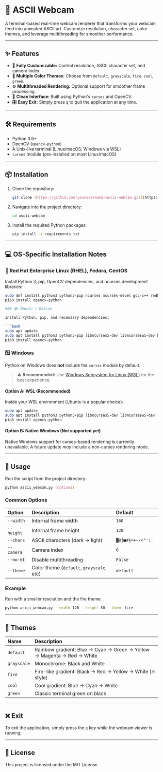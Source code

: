 # 🎥 ASCII Webcam

A terminal-based real-time webcam renderer that transforms your webcam feed into animated ASCII art. Customize resolution, character set, color themes, and leverage multithreading for smoother performance.

---

## ✨ Features

* 🧱 **Fully Customizable:** Control resolution, ASCII character set, and camera index.
* 🎨 **Multiple Color Themes:** Choose from `default`, `grayscale`, `fire`, `cool`, `green`.
* ⚙️ **Multithreaded Rendering:** Optional support for smoother frame processing.
* 🧼 **Clean Interface:** Built using Python's `curses` and OpenCV.
* 🎛 **Easy Exit:** Simply press `q` to quit the application at any time.

---

## 🛠️ Requirements

* Python 3.6+
* OpenCV (`opencv-python`)
* A Unix-like terminal (Linux/macOS; Windows via WSL)
* `curses` module (pre-installed on most Linux/macOS)

---

## 📦 Installation

1.  Clone the repository:
    ```bash
    git clone [https://github.com/yourusername/ascii-webcam.git](https://github.com/yourusername/ascii-webcam.git)
    ```
2.  Navigate into the project directory:
    ```bash
    cd ascii-webcam
    ```
3.  Install the required Python packages:
    ```bash
    pip install -r requirements.txt
    ```

---

## 💻 OS-Specific Installation Notes

### 🔴 Red Hat Enterprise Linux (RHEL), Fedora, CentOS

Install Python 3, pip, OpenCV dependencies, and ncurses development libraries:

```bash
sudo dnf install python3 python3-pip ncurses ncurses-devel gcc-c++ redhat-rpm-config
pip3 install opencv-python

### 🟢 Ubuntu / Debian

Install Python, pip, and necessary dependencies:

```bash
sudo apt update
sudo apt install python3 python3-pip libncurses5-dev libncursesw5-dev build-essential
pip3 install opencv-python
```

### 🪟 Windows

Python on Windows does **not** include the `curses` module by default.

> ⚠️ **Recommended:** Use [Windows Subsystem for Linux (WSL)](https://learn.microsoft.com/en-us/windows/wsl/install) for the best experience.

#### Option A: WSL (Recommended)

Inside your WSL environment (Ubuntu is a popular choice):

```bash
sudo apt update
sudo apt install python3 python3-pip libncurses5-dev libncursesw5-dev
pip3 install opencv-python
```

#### Option B: Native Windows (Not supported yet)

Native Windows support for curses-based rendering is currently unavailable. A future update *may* include a non-curses rendering mode.

---

## 🚀 Usage

Run the script from the project directory:

```bash
python ascii_webcam.py [options]
```

### Common Options

| Option    | Description                         | Default             |
| :-------- | :---------------------------------- | :------------------ |
| `--width` | Internal frame width                | `160`               |
| `--height`| Internal frame height               | `120`               |
| `--chars` | ASCII characters (dark → light)     | `▓@╠■#§=+~/<"':. ` |
| `--camera`| Camera index                        | `0`                 |
| `--no-mt` | Disable multithreading              | `False`             |
| `--theme` | Color theme (`default`, `grayscale`, etc) | `default`           |

### Example

Run with a smaller resolution and the fire theme:

```bash
python ascii_webcam.py --width 120 --height 80 --theme fire
```

---

## 🎨 Themes

| Name        | Description                                                   |
| :---------- | :------------------------------------------------------------ |
| `default`   | Rainbow gradient: Blue → Cyan → Green → Yellow → Magenta → Red → White |
| `grayscale` | Monochrome: Black and White                                   |
| `fire`      | Fire-like gradient: Black → Red → Yellow → White (🔥 style)   |
| `cool`      | Cool gradient: Blue → Cyan → White                            |
| `green`     | Classic terminal green on black                               |

---

## ❌ Exit

To exit the application, simply press the `q` key while the webcam viewer is running.

---

## 📄 License

This project is licensed under the MIT License.

```